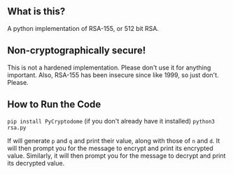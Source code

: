 ## What is this? ##
A python implementation of RSA-155, or 512 bit RSA.

## Non-cryptographically secure! ##
This is not a hardened implementation. Please don't use it for anything important. Also, RSA-155 has been insecure since like 1999, so just don't. Please.

## How to Run the Code ##

`pip install PyCryptodome` (if you don't already have it installed)
`python3 rsa.py`

If will generate `p` and `q` and print their value, along with those of `n` and `d`. It will then prompt you for the message to encrypt and print its encrypted value. Similarly, it will then prompt you for the message to decrypt and print its decrypted value.

